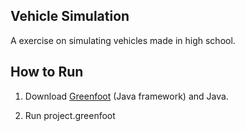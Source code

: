 ## Vehicle Simulation
A exercise on simulating vehicles made in high school.

## How to Run
1. Download [Greenfoot](https://www.greenfoot.org/download) (Java framework) and Java.

2. Run project.greenfoot
